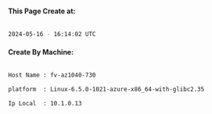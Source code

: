 
   
#### This Page Create at:

```bash

2024-05-16 - 16:14:02 UTC

```

#### Create By Machine:

```bash

Host Name : fv-az1040-730

platform  : Linux-6.5.0-1021-azure-x86_64-with-glibc2.35

Ip Local  : 10.1.0.13

```

